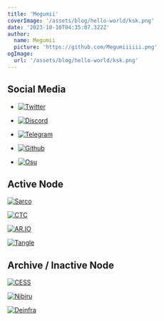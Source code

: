 ```yaml
---
title: 'Megumii'
coverImage: '/assets/blog/hello-world/ksk.png'
date: '2023-10-10T04:35:07.322Z'
author:
  name: Megumii
  picture: 'https://github.com/Megumiiiiii.png'
ogImage:
  url: '/assets/blog/hello-world/ksk.png'
---
```


## Social Media

- [![Twitter](https://img.shields.io/static/v1?label=Twitter&message=%F0%9F%8E%BC&logo=X&color=ffffff)](https://twitter.com/megumii_tez)

- [![Discord](https://img.shields.io/static/v1?label=Discord&message=%F0%9F%8E%BC&logo=Discord&color=ffffff)](https://discordapp.com/users/873803230042263563)

- [![Telegram](https://img.shields.io/static/v1?label=Telegram&message=%F0%9F%8E%BC&logo=Telegram&color=ffffff)](https://KatouMegumii.t.me)

- [![Github](https://img.shields.io/static/v1?label=Github&message=%F0%9F%8E%BC&logo=GitHub&color=ffffff)](https://github.com/Megumiiiiii)

- [![Osu](https://img.shields.io/static/v1?label=Osu!&message=%F0%9F%8E%BC&logo=Osu&color=ffffff)](https://osu.ppy.sh/users/29234830)

## Active Node

[![Sarco](/assets/node/sarco.png)](https://app.dev.sarcophagus.io/archaeologists)

[![CTC](/assets/node/ctc.png)](https://staking.creditcoin.org/#/validators)

[![AR.IO](/assets/node/ar.png)](https://blessingway.xyz)

[![Tangle](/assets/node/tangle.png)](https://staking.creditcoin.org/#/validators)

## Archive / Inactive Node

[![CESS](/assets/node/cess.png)](https://substats.cess.cloud/)

[![Nibiru](/assets/node/nibiru.png)](https://app.nibiru.fi/)

[![Deinfra](/assets/node/deinfra.png)](https://zabbix.thepower.io/zabbix.php?action=dashboard.view)
